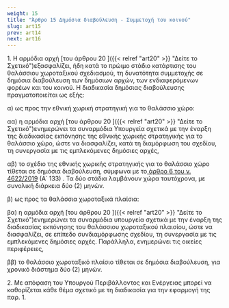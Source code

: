 ```yaml
---
weight: 15
title: "Άρθρο 15 Δημόσια διαβούλευση - Συμμετοχή του κοινού"
slug: art15
prev: art14
next: art16
---
```


1\. Η αρμόδια αρχή [του άρθρου 20 ]({{< relref "art20" >}} "Δείτε το Σχετικό")εξασφαλίζει, ήδη κατά το πρώιμο στάδιο κατάρτισης του θαλάσσιου χωροταξικού σχεδιασμού, τη δυνατότητα συμμετοχής σε δημόσια διαβούλευση των δημόσιων αρχών, των ενδιαφερόμενων φορέων και του κοινού. Η διαδικασία δημόσιας διαβούλευσης πραγματοποιείται ως εξής:

α) ως προς την εθνική χωρική στρατηγική για το θαλάσσιο χώρο:

αα) η αρμόδια αρχή [του άρθρου 20 ]({{< relref "art20" >}} "Δείτε το Σχετικό")ενημερώνει τα συναρμόδια Υπουργεία σχετικά με την έναρξη της διαδικασίας εκπόνησης της εθνικής χωρικής στρατηγικής για το θαλάσσιο χώρο, ώστε να διασφαλίζει, κατά τη διαμόρφωση του σχεδίου, τη συνεργασία με τις εμπλεκόμενες δημόσιες αρχές,

αβ) το σχέδιο της εθνικής χωρικής στρατηγικής για το θαλάσσιο χώρο τίθεται σε δημόσια διαβούλευση, σύμφωνα με το<a href="https://ia37rg02wpsa01.blob.core.windows.net/fek/01/2019/20190100133.pdf" title="Δείτε το Σχετικό"> άρθρο 6 του ν. 4622/2019</a> (Α΄ 133) . Τα δύο στάδια λαμβάνουν χώρα ταυτόχρονα, με συνολική διάρκεια δύο (2) μηνών.

β) ως προς τα θαλάσσια χωροταξικά πλαίσια:

βα) η αρμόδια αρχή [του άρθρου 20 ]({{< relref "art20" >}} "Δείτε το Σχετικό")ενημερώνει τα συναρμόδια υπουργεία σχετικά με την έναρξη της διαδικασίας εκπόνησης του θαλάσσιου χωροταξικού πλαισίου, ώστε να διασφαλίζει, σε επίπεδο συνδιαμόρφωσης σχεδίου, τη συνεργασία με τις εμπλεκόμενες δημόσιες αρχές. Παράλληλα, ενημερώνει τις οικείες περιφέρειες,

ββ) το θαλάσσιο χωροταξικό πλαίσιο τίθεται σε δημόσια διαβούλευση, για χρονικό διάστημα δύο (2) μηνών.

2\. Με απόφαση του Υπουργού Περιβάλλοντος και Ενέργειας μπορεί να καθορίζεται κάθε θέμα σχετικό με τη διαδικασία για την εφαρμογή της παρ. 1.


